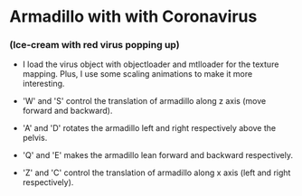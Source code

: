 # Armadillo with with Coronavirus

### (Ice-cream with red virus popping up)

- I load the virus object with objectloader and mtlloader for the texture mapping. Plus, I use some scaling animations to make it more interesting.

- 'W' and 'S' control the translation of armadillo along z axis (move forward and backward).

- 'A' and 'D' rotates the armadillo left and right respectively above the pelvis.

- 'Q' and 'E' makes the armadillo lean forward and backward respectively.

- 'Z' and 'C' control the translation of armadillo along x axis (left and right respectively).
